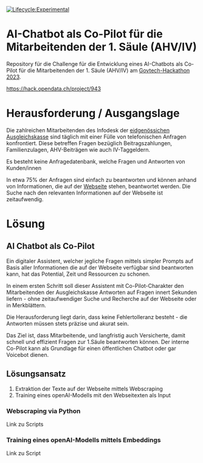 [![Lifecycle:Experimental](https://img.shields.io/badge/Lifecycle-Experimental-339999)](https://img.shields.io/badge/Lifecycle-Experimental-339999)

# AI-Chatbot als Co-Pilot für die Mitarbeitenden der 1. Säule (AHV/IV)

Repository für die Challenge für die Entwicklung eines AI-Chatbots als Co-Pilot für die Mitarbeitenden der 1. Säule (AHV/IV) am [Govtech-Hackathon 2023](https://hack.opendata.ch/).

https://hack.opendata.ch/project/943

# Herausforderung / Ausgangslage

Die zahlreichen Mitarbeitenden des Infodesk der [eidgenössichen Ausgleichskasse](https://www.eak.admin.ch/eak/de/home.html) sind täglich mit einer Fülle von telefonischen Anfragen konfrontiert. Diese betreffen Fragen bezüglich Beitragszahlungen, Familienzulagen, AHV-Beiträgen wie auch IV-Taggeldern.

Es besteht keine Anfragedatenbank, welche Fragen und Antworten von Kunden/innen 

In etwa 75% der Anfragen sind einfach zu beantworten und können anhand von Informationen, die auf der [Webseite](https://www.eak.admin.ch/eak/de/home.html) stehen, beantwortet werden. Die Suche nach den relevanten Informationen auf der Webseite ist zeitaufwendig.

# Lösung 

## AI Chatbot als Co-Pilot 

Ein digitaler Assistent, welcher jegliche Fragen mittels simpler Prompts auf Basis aller Informationen die auf der Webseite verfügbar sind beantworten kann, hat das Potential, Zeit und Ressourcen zu schonen. 

In einem ersten Schritt soll dieser Assistent mit Co-Pilot-Charakter den Mitarbeitenden der Ausgleichskasse Antworten auf Fragen innert Sekunden liefern - ohne zeitaufwendiger Suche und Recherche auf der Webseite oder in Merkblättern. 

Die Herausforderung liegt darin, dass keine Fehlertolleranz besteht - die Antworten müssen stets präzise und akurat sein.

Das Ziel ist, dass Mitarbeitende, und langfristig auch Versicherte, damit schnell und effizient Fragen zur 1.Säule beantworten können. Der interne Co-Pilot kann als Grundlage für einen öffentlichen Chatbot oder gar Voicebot dienen.

## Lösungsansatz 

1. Extraktion der Texte auf der Webseite mittels Webscraping
2. Training eines openAI-Modells mit den Webseitexten als Input

### Webscraping via Python

Link zu Scripts

### Training eines openAI-Modells mittels Embeddings

Link zu Script 



